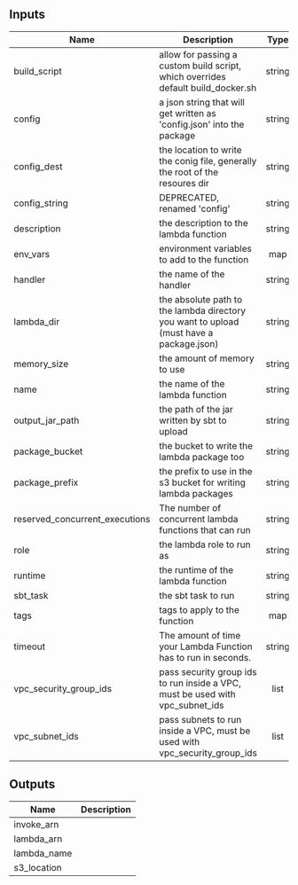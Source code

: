 
## Inputs

| Name | Description | Type | Default | Required |
|------|-------------|:----:|:-----:|:-----:|
| build_script | allow for passing a custom build script, which overrides default build_docker.sh | string | `` | no |
| config | a json string that will get written as 'config.json' into the package | string | `` | no |
| config_dest | the location to write the conig file, generally the root of the resoures dir | string | `src/main/resources/config.json` | no |
| config_string | DEPRECATED, renamed 'config' | string | `` | no |
| description | the description to the lambda function | string | `a lambda function` | no |
| env_vars | environment variables to add to the function | map | `<map>` | no |
| handler | the name of the handler | string | `index.handler` | no |
| lambda_dir | the absolute path to the lambda directory you want to upload (must have a package.json) | string | - | yes |
| memory_size | the amount of memory to use | string | `512` | no |
| name | the name of the lambda function | string | - | yes |
| output_jar_path | the path of the jar written by sbt to upload | string | - | yes |
| package_bucket | the bucket to write the lambda package too | string | - | yes |
| package_prefix | the prefix to use in the s3 bucket for writing lambda packages | string | `lambda_packages` | no |
| reserved_concurrent_executions | The number of concurrent lambda functions that can run | string | `` | no |
| role | the lambda role to run as | string | - | yes |
| runtime | the runtime of the lambda function | string | `java8` | no |
| sbt_task | the sbt task to run | string | `assembly` | no |
| tags | tags to apply to the function | map | `<map>` | no |
| timeout | The amount of time your Lambda Function has to run in seconds. | string | `3` | no |
| vpc_security_group_ids | pass security group ids to run inside a VPC, must be used with vpc_subnet_ids | list | `<list>` | no |
| vpc_subnet_ids | pass subnets to run inside a VPC, must be used with vpc_security_group_ids | list | `<list>` | no |

## Outputs

| Name | Description |
|------|-------------|
| invoke_arn |  |
| lambda_arn |  |
| lambda_name |  |
| s3_location |  |

